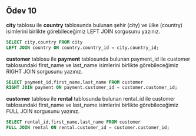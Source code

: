 

## Ödev 10

**city** tablosu ile **country** tablosunda bulunan şehir (city) ve ülke (country) isimlerini birlikte görebileceğimiz LEFT JOIN sorgusunu yazınız.

```sql
SELECT city,country FROM city
LEFT JOIN country ON country.country_id = city.country_id;
```

**customer** tablosu ile **payment** tablosunda bulunan payment_id ile customer tablosundaki first_name ve last_name isimlerini birlikte görebileceğimiz RIGHT JOIN sorgusunu yazınız.

```sql
SELECT payment_id,first_name,last_name FROM customer
RIGHT JOIN payment ON payment.customer_id = customer.customer_id;

```

**customer** tablosu ile **rental** tablosunda bulunan rental_id ile customer tablosundaki first_name ve last_name isimlerini birlikte görebileceğimiz FULL JOIN sorgusunu yazınız.

```sql
SELECT rental_id,first_name,last_name FROM customer
FULL JOIN rental ON rental.customer_id = customer.customer_id;

```


